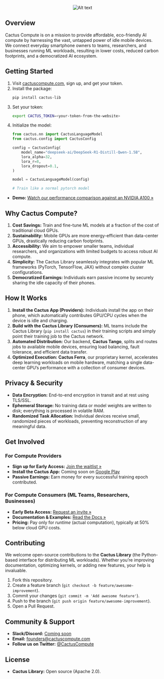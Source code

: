 <p align="center">
  <img src="assets/logo.png" alt="Alt text"/>
</p>

## Overview

Cactus Compute is on a mission to provide affordable, eco-friendly AI compute by harnessing the vast, untapped power of idle mobile devices. We connect everyday smartphone owners to teams, researchers, and businesses running ML workloads, resulting in lower costs, reduced carbon footprints, and a democratized AI ecosystem.

## Getting Started

1. Visit [cactuscompute.com](https://cactuscompute.com), sign up, and get your token.
2. Install the package:
   ```bash
   pip install cactus-lib
   ```
3. Set your token:
   ```bash
   export CACTUS_TOKEN=<your-token-from-the-website>
   ```
4. Initialize the model:
   ```python
   from cactus.nn import CactusLanguageModel
   from cactus.config import CactusConfig

   config = CactusConfig(
       model_name="deepseek-ai/DeepSeek-R1-Distill-Qwen-1.5B",
       lora_alpha=32,
       lora_r=8,
       lora_dropout=0.1,
   )

   model = CactusLanguageModel(config)

   # Train like a normal pytorch model
   ```

- **Demo:** [Watch our performance comparison against an NVIDIA A100 »](https://cactuscompute.com)

## Why Cactus Compute?
1. **Cost Savings:** Train and fine-tune ML models at a fraction of the cost of traditional cloud GPUs.  
2. **Sustainability:** Mobile GPUs are more energy-efficient than data-center GPUs, drastically reducing carbon footprints.  
3. **Accessibility:** We aim to empower smaller teams, individual researchers, and organizations with limited budgets to access robust AI compute.  
4. **Simplicity:** The Cactus Library seamlessly integrates with popular ML frameworks (PyTorch, TensorFlow, JAX) without complex cluster configurations.  
5. **Democratized Earnings:** Individuals earn passive income by securely sharing the idle capacity of their phones.


## How It Works
1. **Install the Cactus App (Providers):** Individuals install the app on their phone, which automatically contributes GPU/CPU cycles when the device is idle and charging.  
2. **Build with the Cactus Library (Consumers):** ML teams include the Cactus Library (`pip install cactus`) in their training scripts and simply point their training job to the Cactus network.  
3. **Automated Distribution:** Our backend, **Cactus Tango**, splits and routes jobs to available mobile devices, ensuring load balancing, fault tolerance, and efficient data transfer.  
4. **Optimized Execution:** **Cactus Ferra**, our proprietary kernel, accelerates deep learning workloads on mobile hardware, matching a single data-center GPU’s performance with a collection of consumer devices.

## Privacy & Security
- **Data Encryption:** End-to-end encryption in transit and at rest using TLS/SSL.  
- **Ephemeral Storage:** No training data or model weights are written to disk; everything is processed in volatile RAM.  
- **Randomized Task Allocation:** Individual devices receive small, randomized pieces of workloads, preventing reconstruction of any meaningful data.  

## Get Involved
### For Compute Providers
- **Sign up for Early Access:** [Join the waitlist »](https://cactuscompute.com)  
- **Install the Cactus App:** Coming soon on [Google Play](https://cactuscompute.com)  
- **Passive Earnings:** Earn money for every successful training epoch contributed.

### For Compute Consumers (ML Teams, Researchers, Businesses)
- **Early Beta Access:** [Request an invite »](https://cactuscompute.com)  
- **Documentation & Examples:** [Read the Docs »](#)  
- **Pricing:** Pay only for *runtime* (actual computation), typically at 50% below cloud GPU costs.

## Contributing
We welcome open-source contributions to the **Cactus Library** (the Python-based interface for distributing ML workloads). Whether you’re improving documentation, optimizing kernels, or adding new features, your help is invaluable.

1. Fork this repository.  
2. Create a feature branch (`git checkout -b feature/awesome-improvement`).  
3. Commit your changes (`git commit -m 'Add awesome feature'`).  
4. Push to the branch (`git push origin feature/awesome-improvement`).  
5. Open a Pull Request.  

## Community & Support
- **Slack/Discord:** [Coming soon](#) 
- **Email:** founders@cactuscompute.com  
- **Follow us on Twitter:** [@CactusCompute](#)

## License
- **Cactus Library:** Open source (Apache 2.0).
